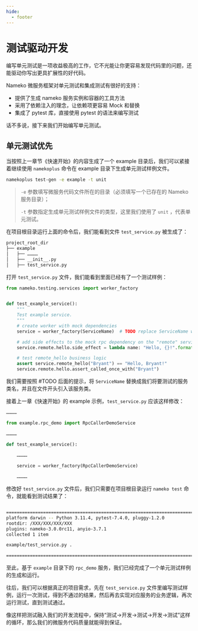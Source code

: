 ```yaml
---
hide:
  - footer
---
```


# 测试驱动开发

编写单元测试是一项收益极高的工作，它不光能让你更容易发现代码里的问题，还能驱动你写出更具扩展性的好代码。

Nameko 微服务框架对单元测试和集成测试有很好的支持：

- 提供了生成 nameko 服务实例和容器的工具方法
- 采用了依赖注入的理念，让依赖项更容易 Mock 和替换
- 集成了 pytest 库，直接使用 pytest 的语法来编写测试

话不多说，接下来我们开始编写单元测试。

## 单元测试优先

当按照上一章节《快速开始》的内容生成了一个 example 目录后，我们可以紧接着继续使用 `namekoplus` 命令在 example 目录下生成单元测试样例文件。

```bash
namekoplus test-gen -e example -t unit
```

> `-e` 参数填写微服务代码文件所在的目录（必须填写一个已存在的 Nameko 服务目录）；
>
> `-t` 参数指定生成单元测试样例文件的类型，这里我们使用了 `unit` ，代表单元测试。

在项目根目录运行上面的命令后，我们能看到文件 `test_service.py` 被生成了：

```bash
project_root_dir
├── example
│   ├── …………
│   ├── __init__.py
│   ├── test_service.py
```

打开 `test_service.py` 文件，我们能看到里面已经有了一个测试样例：

```python
from nameko.testing.services import worker_factory


def test_example_service():
    """
    Test example service.
    """
    # create worker with mock dependencies
    service = worker_factory(ServiceName)  # TODO replace ServiceName with the name of the service and import it

    # add side effects to the mock rpc dependency on the "remote" service
    service.remote.hello.side_effect = lambda name: "Hello, {}!".format(name)

    # test remote_hello business logic
    assert service.remote_hello("Bryant") == "Hello, Bryant!"
    service.remote.hello.assert_called_once_with("Bryant")

```

我们需要按照 #TODO 后面的提示，将 `ServiceName` 替换成我们将要测试的服务类名，并且在文件开头引入该服务类。

接着上一章《快速开始》的 example 示例，`test_service.py` 应该这样修改：

```python
…………

from example.rpc_demo import RpcCallerDemoService

…………

def test_example_service():

    …………
    
    service = worker_factory(RpcCallerDemoService)

    …………
```

修改好 `test_service.py` 文件后，我们只需要在项目根目录运行 `nameko test` 命令，就能看到测试结果了：

```bash

========================================================================================================== test session starts ===========================================================================================================
platform darwin -- Python 3.11.4, pytest-7.4.0, pluggy-1.2.0
rootdir: /XXX/XXX/XXX/XXX
plugins: nameko-3.0.0rc11, anyio-3.7.1
collected 1 item

example/test_service.py .                                                                                                                                                                                                          [100%]

=========================================================================================================== 1 passed in 0.11s ============================================================================================================
```

至此，基于 `example` 目录下的 `rpc_demo` 服务，我们已经完成了一个单元测试样例的生成和运行。

往后，我们可以根据真正的项目需求，先在 `test_service.py` 文件里编写测试样例，运行一次测试，得到不通过的结果，然后再去实现对应服务的业务逻辑，再次运行测试，直到测试通过。

像这样把测试融入我们的开发流程中，保持“测试->开发->测试->开发->测试”这样的循环，那么我们的微服务代码质量就能得到保证。
